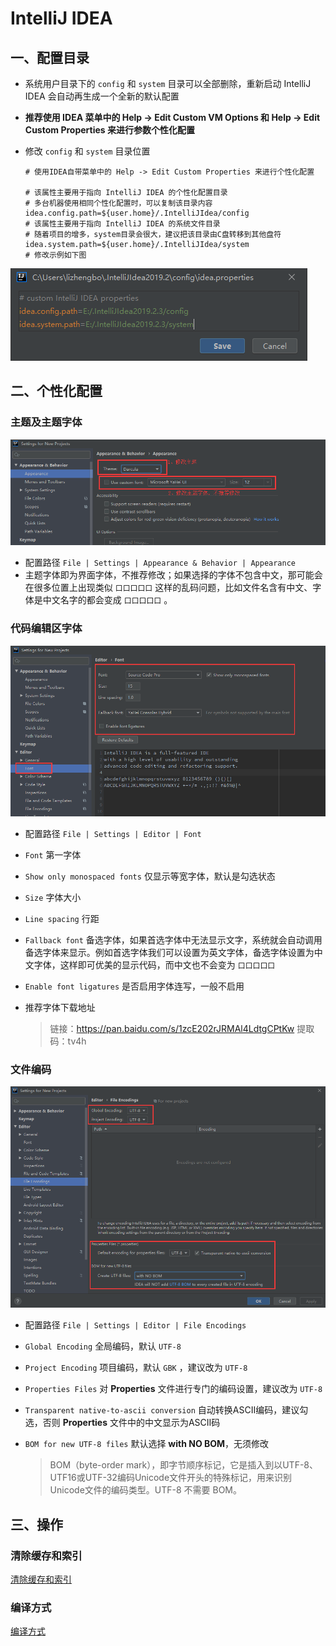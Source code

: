 # IntelliJ IDEA

## 一、配置目录

- 系统用户目录下的 `config` 和 `system` 目录可以全部删除，重新启动 IntelliJ IDEA 会自动再生成一个全新的默认配置

- **推荐使用 IDEA 菜单中的 Help -> Edit Custom VM Options 和 Help -> Edit Custom Properties 来进行参数个性化配置**

- 修改 `config` 和 `system` 目录位置

  ``` properties
  # 使用IDEA自带菜单中的 Help -> Edit Custom Properties 来进行个性化配置
  
  # 该属性主要用于指向 IntelliJ IDEA 的个性化配置目录
  # 多台机器使用相同个性化配置时，可以复制该目录内容
  idea.config.path=${user.home}/.IntelliJIdea/config
  # 该属性主要用于指向 IntelliJ IDEA 的系统文件目录
  # 随着项目的增多，system目录会很大，建议把该目录由C盘转移到其他盘符
  idea.system.path=${user.home}/.IntelliJIdea/system
  # 修改示例如下图
  ```

![1570953552843](images/1570953552843.png)



## 二、个性化配置

### 主题及主题字体

![1570956704022](images/1570956704022.png)

- 配置路径 `File | Settings | Appearance & Behavior | Appearance`
- 主题字体即为界面字体，不推荐修改；如果选择的字体不包含中文，那可能会在很多位置上出现类似 `口口口口口` 这样的乱码问题，比如文件名含有中文、字体是中文名字的都会变成 `口口口口口` 。

### 代码编辑区字体

![1570956810566](images/1570956810566.png)

- 配置路径 `File | Settings | Editor | Font`
- `Font` 第一字体
- `Show only monospaced fonts` 仅显示等宽字体，默认是勾选状态
- `Size` 字体大小
- `Line spacing` 行距
- `Fallback font` 备选字体，如果首选字体中无法显示文字，系统就会自动调用备选字体来显示。例如首选字体我们可以设置为英文字体，备选字体设置为中文字体，这样即可优美的显示代码，而中文也不会变为 `口口口口口`
- `Enable font ligatures` 是否启用字体连写，一般不启用

- 推荐字体下载地址

  > 链接：https://pan.baidu.com/s/1zcE202rJRMAl4LdtgCPtKw 
  > 提取码：tv4h 

### 文件编码

![1570961424455](images/1570961424455.png)

- 配置路径 `File | Settings | Editor | File Encodings`
- `Global Encoding` 全局编码，默认 `UTF-8`

- `Project Encoding` 项目编码，默认 `GBK` ，建议改为 `UTF-8`

- `Properties Files` 对 **Properties** 文件进行专门的编码设置，建议改为 `UTF-8`
  
- `Transparent native-to-ascii conversion` 自动转换ASCII编码，建议勾选，否则 **Properties** 文件中的中文显示为ASCII码
  
- `BOM for new UTF-8 files` 默认选择 **with NO BOM**，无须修改

  > BOM（byte-order mark），即字节顺序标记，它是插入到以UTF-8、UTF16或UTF-32编码Unicode文件开头的特殊标记，用来识别Unicode文件的编码类型。UTF-8 不需要 BOM。



## 三、操作

### 清除缓存和索引

[清除缓存和索引](https://github.com/judasn/IntelliJ-IDEA-Tutorial/blob/master/IntelliJ-IDEA-cache.md)

### 编译方式

[编译方式](https://github.com/judasn/IntelliJ-IDEA-Tutorial/blob/master/make-introduce.md)

